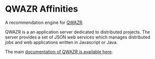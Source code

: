 QWAZR Affinities
=================

A recommendation engine for [QWAZR](https://www.qwazr.com). 

QWAZR is a an application server dedicated to distributed projects.
The server provides a set of JSON web services which manages distributed jobs and
web applications written in Javascript or Java.

The main [documentation of QWAZR is available here](https://github.com/qwazr/QWAZR/wiki).